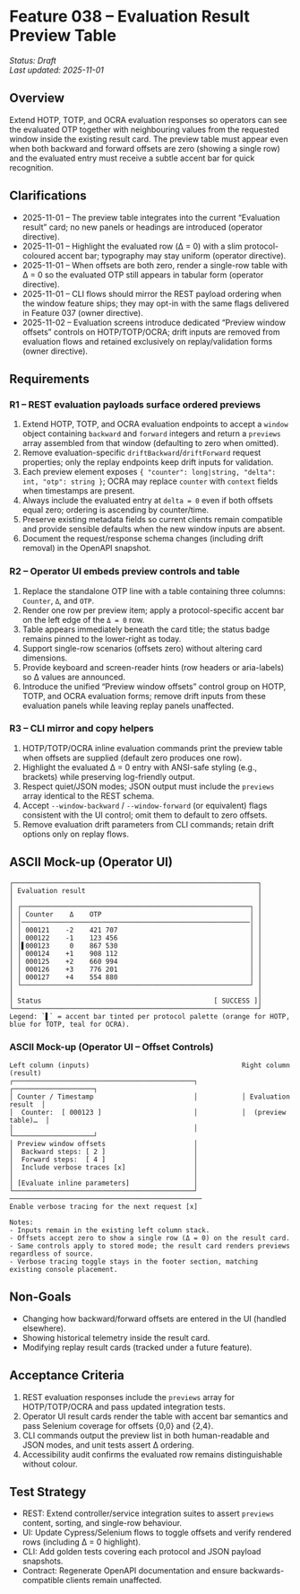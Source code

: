 # Feature 038 – Evaluation Result Preview Table

_Status: Draft_  
_Last updated: 2025-11-01_

## Overview
Extend HOTP, TOTP, and OCRA evaluation responses so operators can see the evaluated OTP together with neighbouring values from the requested window inside the existing result card. The preview table must appear even when both backward and forward offsets are zero (showing a single row) and the evaluated entry must receive a subtle accent bar for quick recognition.

## Clarifications
- 2025-11-01 – The preview table integrates into the current “Evaluation result” card; no new panels or headings are introduced (operator directive).  
- 2025-11-01 – Highlight the evaluated row (Δ = 0) with a slim protocol-coloured accent bar; typography may stay uniform (operator directive).  
- 2025-11-01 – When offsets are both zero, render a single-row table with Δ = 0 so the evaluated OTP still appears in tabular form (operator directive).  
- 2025-11-01 – CLI flows should mirror the REST payload ordering when the window feature ships; they may opt-in with the same flags delivered in Feature 037 (owner directive).  
- 2025-11-02 – Evaluation screens introduce dedicated “Preview window offsets” controls on HOTP/TOTP/OCRA; drift inputs are removed from evaluation flows and retained exclusively on replay/validation forms (owner directive).

## Requirements

### R1 – REST evaluation payloads surface ordered previews
1. Extend HOTP, TOTP, and OCRA evaluation endpoints to accept a `window` object containing `backward` and `forward` integers and return a `previews` array assembled from that window (defaulting to zero when omitted).  
2. Remove evaluation-specific `driftBackward`/`driftForward` request properties; only the replay endpoints keep drift inputs for validation.  
3. Each preview element exposes `{ "counter": long|string, "delta": int, "otp": string }`; OCRA may replace `counter` with `context` fields when timestamps are present.  
4. Always include the evaluated entry at `delta = 0` even if both offsets equal zero; ordering is ascending by counter/time.  
5. Preserve existing metadata fields so current clients remain compatible and provide sensible defaults when the new window inputs are absent.  
6. Document the request/response schema changes (including drift removal) in the OpenAPI snapshot.

### R2 – Operator UI embeds preview controls and table
1. Replace the standalone OTP line with a table containing three columns: `Counter`, `Δ`, and `OTP`.  
2. Render one row per preview item; apply a protocol-specific accent bar on the left edge of the `Δ = 0` row.  
3. Table appears immediately beneath the card title; the status badge remains pinned to the lower-right as today.  
4. Support single-row scenarios (offsets zero) without altering card dimensions.  
5. Provide keyboard and screen-reader hints (row headers or aria-labels) so Δ values are announced.  
6. Introduce the unified “Preview window offsets” control group on HOTP, TOTP, and OCRA evaluation forms; remove drift inputs from these evaluation panels while leaving replay panels unaffected.

### R3 – CLI mirror and copy helpers
1. HOTP/TOTP/OCRA inline evaluation commands print the preview table when offsets are supplied (default zero produces one row).  
2. Highlight the evaluated Δ = 0 entry with ANSI-safe styling (e.g., brackets) while preserving log-friendly output.  
3. Respect quiet/JSON modes; JSON output must include the `previews` array identical to the REST schema.  
4. Accept `--window-backward` / `--window-forward` (or equivalent) flags consistent with the UI control; omit them to default to zero offsets.  
5. Remove evaluation drift parameters from CLI commands; retain drift options only on replay flows.

## ASCII Mock-up (Operator UI)
```
┌─────────────────────────────────────────────────────────────┐
│ Evaluation result                                           │
│                                                             │
│ ┌─────────────────────────────────────────────────────────┐ │
│ │ Counter    Δ    OTP                                     │ │
│ │─────────────────────────────────────────────────────────│ │
│ │ 000121    -2    421 707                                 │ │
│ │ 000122    -1    123 456                                 │ │
│ │▌000123     0    867 530                                 │ │
│ │ 000124    +1    908 112                                 │ │
│ │ 000125    +2    660 994                                 │ │
│ │ 000126    +3    776 201                                 │ │
│ │ 000127    +4    554 880                                 │ │
│ └─────────────────────────────────────────────────────────┘ │
│                                                             │
│ Status                                           [ SUCCESS ]│
└─────────────────────────────────────────────────────────────┘
Legend: `▌` = accent bar tinted per protocol palette (orange for HOTP, blue for TOTP, teal for OCRA).
```

### ASCII Mock-up (Operator UI – Offset Controls)
```
Left column (inputs)                                      Right column (result)
┌─────────────────────────────────────────────┐           ┌────────────────────┐
│ Counter / Timestamp                         │           │ Evaluation result  │
│  Counter:  [ 000123 ]                       │           │  (preview table)…  │
│                                             │           └────────────────────┘
│ Preview window offsets                      │
│  Backward steps: [ 2 ]                      │
│  Forward steps:  [ 4 ]                      │
│  Include verbose traces [x]                 │
│                                             │
│ [Evaluate inline parameters]                │
└─────────────────────────────────────────────┘
────────────────────────────────────────────────
Enable verbose tracing for the next request [x]

Notes:
- Inputs remain in the existing left column stack.
- Offsets accept zero to show a single row (Δ = 0) on the result card.
- Same controls apply to stored mode; the result card renders previews regardless of source.
- Verbose tracing toggle stays in the footer section, matching existing console placement.
```

## Non-Goals
- Changing how backward/forward offsets are entered in the UI (handled elsewhere).  
- Showing historical telemetry inside the result card.  
- Modifying replay result cards (tracked under a future feature).

## Acceptance Criteria
1. REST evaluation responses include the `previews` array for HOTP/TOTP/OCRA and pass updated integration tests.  
2. Operator UI result cards render the table with accent bar semantics and pass Selenium coverage for offsets {0,0} and {2,4}.  
3. CLI commands output the preview list in both human-readable and JSON modes, and unit tests assert Δ ordering.  
4. Accessibility audit confirms the evaluated row remains distinguishable without colour.

## Test Strategy
- REST: Extend controller/service integration suites to assert `previews` content, sorting, and single-row behaviour.  
- UI: Update Cypress/Selenium flows to toggle offsets and verify rendered rows (including Δ = 0 highlight).  
- CLI: Add golden tests covering each protocol and JSON payload snapshots.  
- Contract: Regenerate OpenAPI documentation and ensure backwards-compatible clients remain unaffected.
